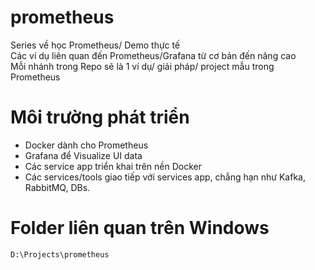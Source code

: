 # prometheus
Series về học Prometheus/ Demo thực tế<br/>
Các ví dụ liên quan đến Prometheus/Grafana từ cơ bản đến nâng cao<br/>
Mỗi nhánh trong Repo sẽ là 1 ví dụ/ giải pháp/ project mẫu trong Prometheus

# Môi trường phát triển
- Docker dành cho Prometheus
- Grafana để Visualize UI data
- Các service app triển khai trên nền Docker
- Các services/tools giao tiếp với services app, chẳng hạn như Kafka, RabbitMQ, DBs.

# Folder liên quan trên Windows
```
D:\Projects\prometheus
```

